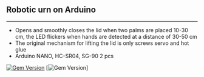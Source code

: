 <table height="30"></table> 

## Robotic urn on Arduino
---
- Opens and smoothly closes the lid when two palms are placed 10-30 cm, the LED flickers when hands are detected at a distance of 30-50 cm
- The original mechanism for lifting the lid is only screws servo and hot glue
- Arduino NANO, HC-SR04, SG-90 2 pcs

[![Gem Version](https://badge.fury.io/rb/jekyll-theme-minimal.svg)](https://badge.fury.io/rb/jekyll-theme-minimal) [![Gem Version](https://badge.fury.io/rb/jekyll-theme-minimal.svg)]


